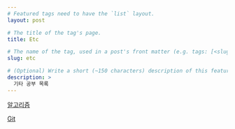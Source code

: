 ```yaml
---
# Featured tags need to have the `list` layout.
layout: post

# The title of the tag's page.
title: Etc

# The name of the tag, used in a post's front matter (e.g. tags: [<slug>]).
slug: etc

# (Optional) Write a short (~150 characters) description of this featured tag.
description: >
  기타 공부 목록
---
```


[알고리즘](/algorithm/)




[Git](/git/)